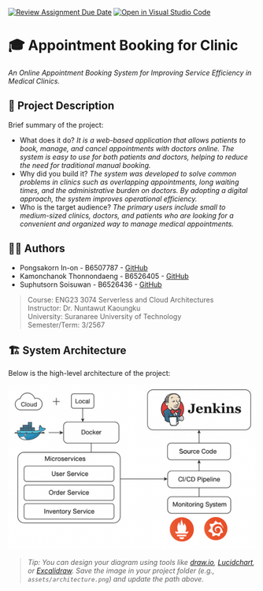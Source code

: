 [![Review Assignment Due Date](https://classroom.github.com/assets/deadline-readme-button-22041afd0340ce965d47ae6ef1cefeee28c7c493a6346c4f15d667ab976d596c.svg)](https://classroom.github.com/a/SgPtMhMI)
[![Open in Visual Studio Code](https://classroom.github.com/assets/open-in-vscode-2e0aaae1b6195c2367325f4f02e2d04e9abb55f0b24a779b69b11b9e10269abc.svg)](https://classroom.github.com/online_ide?assignment_repo_id=19462044&assignment_repo_type=AssignmentRepo)
# 🎓 Appointment Booking for Clinic

_An Online Appointment Booking System for Improving Service Efficiency in Medical Clinics._


## 📝 Project Description

Brief summary of the project:
- What does it do?
_It is a web-based application that allows patients to book, manage, and cancel appointments with doctors online. The system is easy to use for both patients and doctors, helping to reduce the need for traditional manual booking._
- Why did you build it?
  _The system was developed to solve common problems in clinics such as overlapping appointments, long waiting times, and the administrative burden on doctors. By adopting a digital approach, the system improves operational efficiency._
- Who is the target audience?
  _The primary users include small to medium-sized clinics, doctors, and patients who are looking for a convenient and organized way to manage medical appointments._


## 🧑‍💻 Authors

- Pongsakorn In-on - B6507787 - [GitHub](https://github.com/Khaichiaro)
- Kamonchanok Thonnondaeng - B6526405 - [GitHub](https://github.com/Kamonchanok-tnd)
- Suphutsorn Soisuwan - B6526436 - [GitHub](https://github.com/suphutsorn)


  
> Course: ENG23 3074 Serverless and Cloud Architectures  
> Instructor: Dr. Nuntawut Kaoungku  
> University: Suranaree University of Technology  
> Semester/Term: 3/2567



## 🏗️ System Architecture

Below is the high-level architecture of the project:

![Architecture Diagram](assets/architecture.png)

> _Tip: You can design your diagram using tools like [draw.io](https://draw.io), [Lucidchart](https://lucidchart.com), or [Excalidraw](https://excalidraw.com). Save the image in your project folder (e.g., `assets/architecture.png`) and update the path above._

